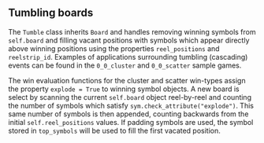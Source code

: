 ## Tumbling boards

The `Tumble` class inherits `Board` and handles removing winning symbols from `self.board` and filling vacant positions with symbols which appear directly above winning positions using the properties `reel_positions` and `reelstrip_id`. Examples of applications surrounding tumbling (cascading) events can be found in the `0_0_cluster` and `0_0_scatter` sample games.

The win evaluation functions for the cluster and scatter win-types assign the property `explode = True` to winning symbol objects. A new board is select by scanning the current `self.board` object reel-by-reel and counting the number of symbols which satisfy `sym.check_attribute("explode")`. This same number of symbols is then appended, counting backwards from the initial `self.reel_positions` values. If padding symbols are used, the symbol stored in `top_symbols` will be used to fill the first vacated position.
